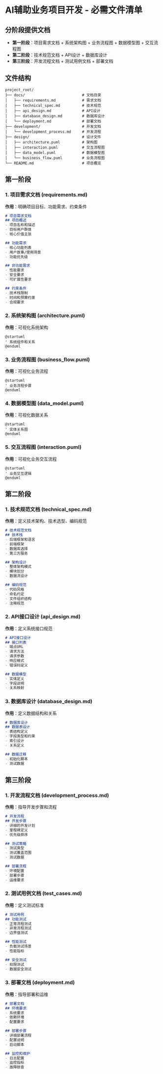 # AI辅助业务项目开发 - 必需文件清单

## 分阶段提供文档
- **第一阶段**：项目需求文档 + 系统架构图 + 业务流程图 + 数据模型图 + 交互流程图
- **第二阶段**：技术规范文档 + API设计 + 数据库设计
- **第三阶段**：开发流程文档 + 测试用例文档 + 部署文档


## 文件结构
```
project_root/
├── docs/                          # 文档目录
│   ├── requirements.md            # 需求文档
│   ├── technical_spec.md          # 技术规范
│   ├── api_design.md              # API设计
│   ├── database_design.md         # 数据库设计
│   └── deployment.md              # 部署文档
├── development/                   # 开发文档
│   └── development_process.md     # 开发流程
├── design/                        # 设计文件
│   ├── architecture.puml          # 架构图
│   ├── interaction.puml           # 交互流程图
│   ├── data_model.puml            # 数据模型图
│   └── business_flow.puml         # 业务流程图
└── README.md                      # 项目概览
```

## 第一阶段

### 1. 项目需求文档 (requirements.md)
**作用**：明确项目目标、功能需求、约束条件
```markdown
# 项目需求文档
## 项目概述
- 项目名称和描述
- 目标用户群体
- 核心价值主张

## 功能需求
- 核心功能列表
- 用户故事/使用场景
- 功能优先级

## 非功能需求
- 性能要求
- 安全要求
- 可扩展性要求

## 约束条件
- 技术栈限制
- 时间和预算约束
- 合规要求
```


### 2. 系统架构图 (architecture.puml)
**作用**：可视化系统架构
```plantuml
@startuml
' 系统组件和关系
@enduml
```

### 3. 业务流程图 (business_flow.puml)
**作用**：可视化业务流程
```plantuml
@startuml
' 业务流程步骤
@enduml
```

### 4. 数据模型图 (data_model.puml)
**作用**：可视化数据关系
```plantuml
@startuml
' 实体关系图
@enduml
```

### 5. 交互流程图 (interaction.puml)
**作用**：可视化业务交互流程
```plantuml
@startuml
' 业务交互逻辑
@enduml
```


## 第二阶段

### 1. 技术规范文档 (technical_spec.md)
**作用**：定义技术架构、技术选型、编码规范
```markdown
# 技术规范文档
## 技术栈
- 后端框架和语言
- 前端框架
- 数据库选择
- 第三方服务

## 架构设计
- 整体架构模式
- 模块划分
- 数据流设计

## 编码规范
- 代码风格
- 命名约定
- 文件组织结构
- 注释规范
```

### 2. API接口设计 (api_design.md)
**作用**：定义系统接口规范
```markdown
# API接口设计
## 接口列表
- 端点URL
- 请求方法
- 请求参数
- 响应格式
- 错误码定义

## 数据模型
- 实体定义
- 字段说明
- 关系映射
```

### 3. 数据库设计 (database_design.md)
**作用**：定义数据结构和关系
```markdown
# 数据库设计
## 数据表设计
- 表结构定义
- 字段类型和约束
- 索引设计
- 关系定义

## 数据迁移
- 初始化脚本
- 测试数据
```
## 第三阶段

### 1. 开发流程文档 (development_process.md)
**作用**：指导开发步骤和流程
```markdown
# 开发流程
## 开发步骤
- 详细的开发计划
- 里程碑定义
- 优先级排序

## 测试策略
- 测试类型
- 测试覆盖范围
- 测试数据

## 部署流程
- 环境配置
- 部署步骤
- 运维要求
```

### 2. 测试用例文档 (test_cases.md)
**作用**：定义测试标准
```markdown
# 测试用例
## 功能测试
- 正常流程测试
- 异常流程测试
- 边界值测试

## 性能测试
- 负载测试场景
- 性能指标

## 安全测试
- 权限测试
- 数据安全测试
```

### 3. 部署文档 (deployment.md)
**作用**：指导部署和运维
```markdown
# 部署文档
## 环境要求
- 系统要求
- 依赖环境
- 配置要求

## 部署步骤
- 详细部署流程
- 配置说明
- 启动脚本

## 监控和维护
- 日志配置
- 监控指标
- 故障排查
```

